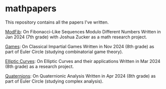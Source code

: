# mathpapers
This repository contains all the papers I've written.

[ModFib](/modfib.pdf): On Fibonacci-Like Sequences Modulo Different Numbers
Written in Jan 2024 (7th grade) with Joshua Zucker as a math research project.

[Games](/games.pdf): On Classical Impartial Games
Written in Nov 2024 (8th grade) as part of Euler Circle (studying combinatorial game theory).

[Elliptic Curves](/ellipticcurves.pdf): On Elliptic Curves and their applications
Written in Mar 2024 (8th grade) as a research project. 

[Quaternions](/quaternions.pdf): On Quaternionic Analysis
Written in Apr 2024 (8th grade) as part of Euler Circle (studying complex analysis).


